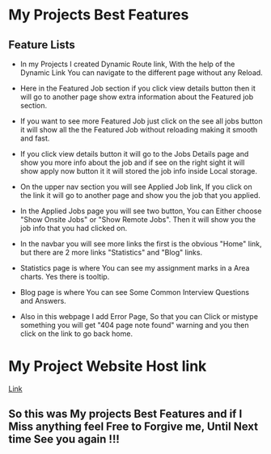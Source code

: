 # My Projects Best Features

## Feature Lists

* In my Projects I created Dynamic Route link, With the
help of the Dynamic Link You can navigate to the different page without any Reload.

* Here in the Featured Job section if you click view details button
then it will go to another page show extra information about the Featured job section.

* If you want to see more Featured Job just click on the see all jobs button it will show all the the Featured Job without reloading making it smooth and fast.

* If you click view details button it will go to the Jobs Details page and show you more info about the job and if see on the right sight it will show apply now button it it will stored the job info inside Local storage.

* On the upper nav section you will see Applied Job link, If you click on the link it will go to another page and show you the job that you applied.

* In the Applied Jobs page you will see two button, You can Either choose "Show Onsite Jobs" or "Show Remote Jobs". Then it will show you the job info that you had clicked on.

* In the navbar you will see more links the first is the obvious "Home" link, but there are 2 more links "Statistics" and "Blog" links.

* Statistics page is where You can see my assignment marks in a Area charts. Yes there is tooltip.

* Blog page is where You can see Some Common Interview Questions and Answers.

* Also in this webpage I add Error Page, So that you can Click or mistype something you will get "404 page note found" warning and you then click on the link to go back home.

# My Project Website Host link
[Link](https://job-navigator-me.netlify.app/)

## So this was My projects Best Features and if I Miss anything feel Free to Forgive me, Until Next time See you again !!!